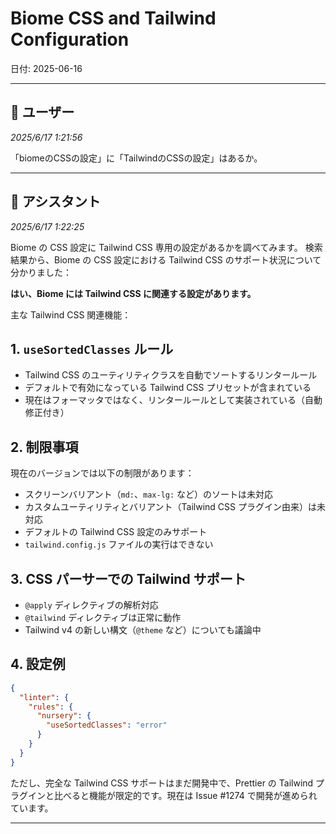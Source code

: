 # Biome CSS and Tailwind Configuration

日付: 2025-06-16

---

## 👤 ユーザー
*2025/6/17 1:21:56*

「biomeのCSSの設定」に「TailwindのCSSの設定」はあるか。

---

## 🤖 アシスタント
*2025/6/17 1:22:25*

Biome の CSS 設定に Tailwind CSS 専用の設定があるかを調べてみます。
検索結果から、Biome の CSS 設定における Tailwind CSS のサポート状況について分かりました：

**はい、Biome には Tailwind CSS に関連する設定があります。**

主な Tailwind CSS 関連機能：

## 1. **`useSortedClasses` ルール**
- Tailwind CSS のユーティリティクラスを自動でソートするリンタールール
- デフォルトで有効になっている Tailwind CSS プリセットが含まれている
- 現在はフォーマッタではなく、リンタールールとして実装されている（自動修正付き）

## 2. **制限事項**
現在のバージョンでは以下の制限があります：
- スクリーンバリアント（`md:`、`max-lg:` など）のソートは未対応
- カスタムユーティリティとバリアント（Tailwind CSS プラグイン由来）は未対応
- デフォルトの Tailwind CSS 設定のみサポート
- `tailwind.config.js` ファイルの実行はできない

## 3. **CSS パーサーでの Tailwind サポート**
- `@apply` ディレクティブの解析対応
- `@tailwind` ディレクティブは正常に動作
- Tailwind v4 の新しい構文（`@theme` など）についても議論中

## 4. **設定例**
```json
{
  "linter": {
    "rules": {
      "nursery": {
        "useSortedClasses": "error"
      }
    }
  }
}
```

ただし、完全な Tailwind CSS サポートはまだ開発中で、Prettier の Tailwind プラグインと比べると機能が限定的です。現在は Issue #1274 で開発が進められています。

---
